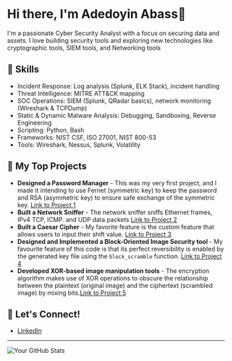 # Hi there, I'm Adedoyin Abass👋

I'm a passionate Cyber Security Analyst with a focus on securing data and assets. I love building security tools and exploring new technologies like cryptographic tools, SIEM tools, and Networking tools

## 🌱 Skills
* Incident Response: Log analysis (Splunk, ELK Stack), incident handling
* Threat Intelligence: MITRE ATT&CK mapping
* SOC Operations: SIEM (Splunk, QRadar basics), network monitoring (Wireshark & TCPDump)
* Static & Dynamic Malware Analysis: Debugging, Sandboxing, Reverse Engineering
* Scripting: Python, Bash
* Frameworks: NIST CSF, ISO 27001, NIST 800-53
* Tools: Wireshark, Nessus, Splunk, Volatility

## 🔭 My Top Projects
* **Designed a Password Manager** - This was my very first project, and I made it intending to use Fernet (symmetric key) to keep the password and RSA (asymmetric key) to ensure safe exchange of the symmetric key.  [Link to Project 1](https://github.com/Ubuntu-Dekiru/Password_Manager)
* **Built a Network Sniffer** - The network sniffer sniffs Ethernet frames, IPv4 TCP, ICMP. and UDP data packets [Link to Project 2](https://github.com/Ubuntu-Dekiru/PRODIGY_CS_01)
* **Built a Caesar Cipher** - My favorite feature is the custom feature that allows users to input their shift value. [Link to Project 3](https://github.com/Ubuntu-Dekiru/codealpha_tasks_networksniffer)
*  **Designed and Implemented a Block-Oriented Image Security tool** -  My favourite feature of this code is that its perfect reversibility is enabled by the generated key file using the `block_scramble` function. [Link to Project 4](https://github.com/Ubuntu-Dekiru/PRODIGY_CS_01)
*  **Developed XOR-based image manipulation tools** - The encryption algorithm makes use of XOR operations to obscure the relationship between the plaintext (original image) and the ciphertext (scrambled image) by mixing bits.[Link to Project 5](https://github.com/Ubuntu-Dekiru/xor_image_manipulation)
  
## 💬 Let's Connect!
* [LinkedIn](https://linkedin.com/in/adedoyin-abass)

---
![Your GitHub Stats](https://github-readme-stats.vercel.app/api?username=Ubuntu-Dekiru&show_icons=true&theme=radical)
